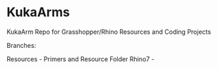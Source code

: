 # KukaArms
KukaArm Repo for Grasshopper/Rhino Resources and Coding Projects

Branches:

Resources - Primers and Resource Folder
Rhino7 - 
